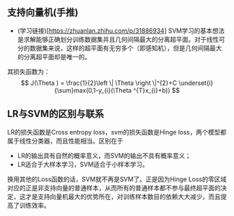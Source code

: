 ## 支持向量机(手推)

* (学习链接)[https://zhuanlan.zhihu.com/p/31886934]
SVM学习的基本想法是求解能够正确划分训练数据集并且几何间隔最大的分离超平面。对于线性可分的数据集来说，这样的超平面有无穷多个（即感知机），但是几何间隔最大的分离超平面却是唯一的。

其损失函数为：
$$ J(\Theta ) = \frac{1}{2}\left \| \Theta  \right \|^{2}+C \underset{i}{\sum}max(0,1-y_{i}(\Theta ^{T}x_{i}+b)) $$

## LR与SVM的区别与联系

LR的损失函数是Cross entropy loss，svm的损失函数是Hinge loss，两个模型都属于线性分类器，而且性能相当。区别在于

* LR的输出具有自然的概率意义，而SVM的输出不具有概率意义；
* LR适合于大样本学习，SVM适合于小样本学习。

换用其他的Loss函数的话，SVM就不再是SVM了。正是因为Hinge Loss的零区域对应的正是非支持向量的普通样本，从而所有的普通样本都不参与最终超平面的决定，这才是支持向量机最大的优势所在，对训练样本数目的依赖大大减少，而且提高了训练效率。